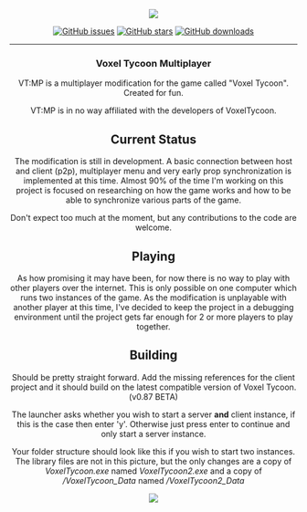 <div align="center">

[![](https://voxeltycoon.xyz/assets/press/voxeltycoon_text.png)](https://voxeltycoon.xyz/)

[![GitHub issues](https://img.shields.io/github/issues/JLFSL/VoxelMultiplayer?style=for-the-badge)](https://github.com/JLFSL/VoxelMultiplayer/issues)
[![GitHub stars](https://img.shields.io/github/stars/JLFSL/VoxelMultiplayer?style=for-the-badge)](https://github.com/JLFSL/VoxelMultiplayer/stargazers)
[![GitHub downloads](https://img.shields.io/github/downloads/JLFSL/VoxelMultiplayer/total?style=for-the-badge)](https://github.com/JLFSL/VoxelMultiplayer/releases)

---

### Voxel Tycoon Multiplayer
VT:MP is a multiplayer modification for the game called "Voxel Tycoon". Created for fun.

VT:MP is in no way affiliated with the developers of VoxelTycoon.

## Current Status

The modification is still in development. A basic connection between host and client (p2p), multiplayer menu and very early prop synchronization is implemented at this time.
Almost 90% of the time I'm working on this project is focused on researching on how the game works and how to be able to synchronize various parts of the game.

Don't expect too much at the moment, but any contributions to the code are welcome.
  
## Playing
As how promising it may have been, for now there is no way to play with other players over the internet. This is only possible on one computer which runs two instances of the game. As the modification is unplayable with another player at this time, I've decided to keep the project in a debugging environment until the project gets far enough for 2 or more players to play together.
  
## Building
Should be pretty straight forward. Add the missing references for the client project and it should build on the latest compatible version of Voxel Tycoon. (v0.87 BETA)
  
The launcher asks whether you wish to start a server **and** client instance, if this is the case then enter 'y'. Otherwise just press enter to continue and only start a server instance.

  Your folder structure should look like this if you wish to start two instances. The library files are not in this picture, but the only changes are a copy of _VoxelTycoon.exe_ named _VoxelTycoon2.exe_ and a copy of _/VoxelTycoon_Data_ named _/VoxelTycoon2_Data_
  
  
![](https://i.gyazo.com/1b16053920811e208d82920ded0a0807.png)
</div>
